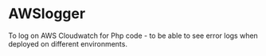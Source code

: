 # AWSlogger

To log on AWS Cloudwatch for Php code - to be able to see error logs when deployed on different environments.

